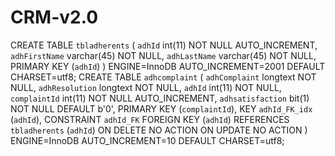 # CRM-v2.0
CREATE TABLE `tbladherents` (
  `adhId` int(11) NOT NULL AUTO_INCREMENT,
  `adhFirstName` varchar(45) NOT NULL,
  `adhLastName` varchar(45) NOT NULL,
  PRIMARY KEY (`adhId`)
) ENGINE=InnoDB AUTO_INCREMENT=2001 DEFAULT CHARSET=utf8;
CREATE TABLE `adhcomplaint` (
  `adhComplaint` longtext NOT NULL,
  `adhResolution` longtext NOT NULL,
  `adhId` int(11) NOT NULL,
  `complaintId` int(11) NOT NULL AUTO_INCREMENT,
  `adhsatisfaction` bit(1) NOT NULL DEFAULT b'0',
  PRIMARY KEY (`complaintId`),
  KEY `adhId_FK_idx` (`adhId`),
  CONSTRAINT `adhId_FK` FOREIGN KEY (`adhId`) REFERENCES `tbladherents` (`adhId`) ON DELETE NO ACTION ON UPDATE NO ACTION
) ENGINE=InnoDB AUTO_INCREMENT=10 DEFAULT CHARSET=utf8;
